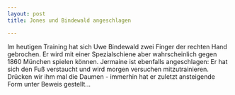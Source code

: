 ```yaml
---
layout: post
title: Jones und Bindewald angeschlagen

---
```


Im heutigen Training hat sich Uwe Bindewald zwei Finger der rechten Hand gebrochen. Er wird mit einer Spezialschiene aber wahrscheinlich gegen 1860 München spielen können. Jermaine ist ebenfalls angeschlagen: Er hat sich den Fuß verstaucht und wird morgen versuchen mitzutrainieren. Drücken wir ihm mal die Daumen - immerhin hat er zuletzt ansteigende Form unter Beweis gestellt...


